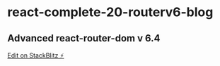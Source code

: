 # react-complete-20-routerv6-blog

## Advanced react-router-dom v 6.4

[Edit on StackBlitz ⚡️](https://stackblitz.com/edit/vitejs-vite-rfsb4f)
